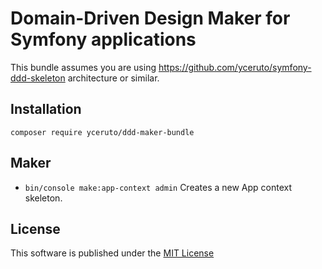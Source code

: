 # Domain-Driven Design Maker for Symfony applications

This bundle assumes you are using https://github.com/yceruto/symfony-ddd-skeleton architecture or similar.

## Installation

    composer require yceruto/ddd-maker-bundle

## Maker

 * `bin/console make:app-context admin` Creates a new App context skeleton.

## License

This software is published under the [MIT License](LICENSE)
